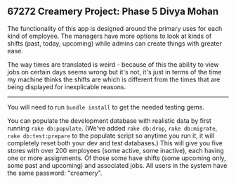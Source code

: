 67272 Creamery Project: Phase 5 
Divya Mohan
---

The functionality of this app is designed around the primary uses for each kind of employee. The managers have more options to look at kinds of shifts (past, today, upcoming) while admins can create things with greater ease. 

The way times are translated is weird - because of this the ability to view jobs on certain days seems wrong but it's not, it's just in terms of the time my machine thinks the shifts are which is different from the times that are being displayed for inexplicable reasons. 


___

You will need to run `bundle install` to get the needed testing gems.  

You can populate the development database with realistic data by first running `rake db:populate`.  (We've added `rake db:drop`, `rake db:migrate`, `rake db:test:prepare` to the populate script so anytime you run it, it will completely reset both your dev and test databases.) This will give you five stores with over 200 employees (some active, some inactive), each having one or more assignments.  Of those some have shifts (some upcoming only, some past and upcoming) and associated jobs.  All users in the system have the same password: "creamery".

